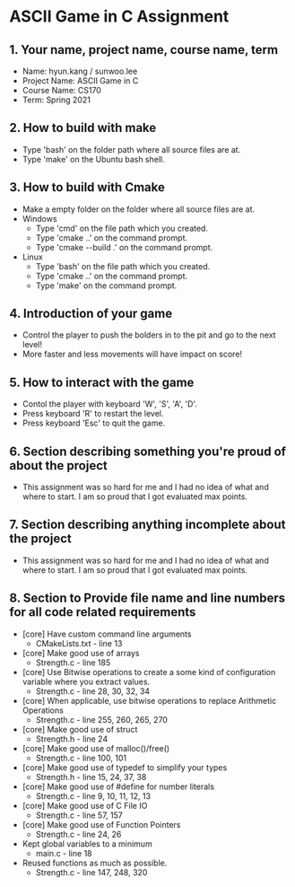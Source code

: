 # ASCII Game in C Assignment
## 1. Your name, project name, course name, term
- Name: hyun.kang / sunwoo.lee
- Project Name: ASCII Game in C
- Course Name: CS170
- Term: Spring 2021

## 2. How to build with make
- Type 'bash' on the folder path where all source files are at.
- Type 'make' on the Ubuntu bash shell.

## 3. How to build with Cmake
- Make a empty folder on the folder where all source files are at.
- Windows
    - Type 'cmd' on the file path which you created.
    - Type 'cmake \.\.' on the command prompt.
    - Type 'cmake --build .' on the command prompt.
- Linux
    - Type 'bash' on the file path which you created.
    - Type 'cmake \.\.' on the command prompt.
    - Type 'make' on the command prompt.

## 4. Introduction of your game
- Control the player to push the bolders in to the pit and go to the next level!
- More faster and less movements will have impact on score!

## 5. How to interact with the game
- Contol the player with keyboard 'W', 'S', 'A', 'D'.
- Press keyboard 'R' to restart the level.
- Press keyboard 'Esc' to quit the game.

## 6. Section describing something you're proud of about the project
- This assignment was so hard for me and I had no idea of what and where to start. I am so proud that I got evaluated max points.

## 7. Section describing anything incomplete about the project
- This assignment was so hard for me and I had no idea of what and where to start. I am so proud that I got evaluated max points.

## 8. Section to Provide file name and line numbers for all code related requirements
- [core] Have custom command line arguments
    - CMakeLists.txt - line 13
- [core] Make good use of arrays
    - Strength.c - line 185 
- [core] Use Bitwise operations to create a some kind of configuration variable where you extract values.
    - Strength.c - line 28, 30, 32, 34 
- [core] When applicable, use bitwise operations to replace Arithmetic Operations
    - Strength.c - line 255, 260, 265, 270 
- [core] Make good use of struct
    - Strength.h - line 24 
- [core] Make good use of malloc()/free()
    - Strength.c - line 100, 101 
- [core] Make good use of typedef to simplify your types
    - Strength.h - line 15, 24, 37, 38 
- [core] Make good use of #define for number literals
    - Strength.c - line 9, 10, 11, 12, 13 
- [core] Make good use of C File IO
    - Strength.c - line 57, 157 
- [core] Make good use of Function Pointers
    - Strength.c - line 24, 26 
- Kept global variables to a minimum
    - main.c - line 18 
- Reused functions as much as possible.
    - Strength.c - line 147,  248, 320

